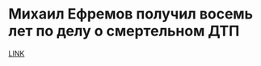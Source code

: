 # Михаил Ефремов получил восемь лет по делу о смертельном ДТП



[LINK](https://varlamov.ru/4018689.html)
